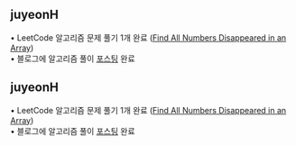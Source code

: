 <h2>juyeonH</h2>• LeetCode 알고리즘 문제 풀기 1개 완료 (<a href="https://github.com/jy7123943/LeetCodeAlgorithm/commit/75d89ab193d35c63163b7d59eb8c34a914da0299">Find All Numbers Disappeared in an Array</a>)<br>• 블로그에 알고리즘 풀이 <a href="https://im-developer.tistory.com/225">포스팅</a> 완료<h2>juyeonH</h2>• LeetCode 알고리즘 문제 풀기 1개 완료 (<a href="https://github.com/jy7123943/LeetCodeAlgorithm/commit/75d89ab193d35c63163b7d59eb8c34a914da0299">Find All Numbers Disappeared in an Array</a>)<br>• 블로그에 알고리즘 풀이 <a href="https://im-developer.tistory.com/225">포스팅</a> 완료